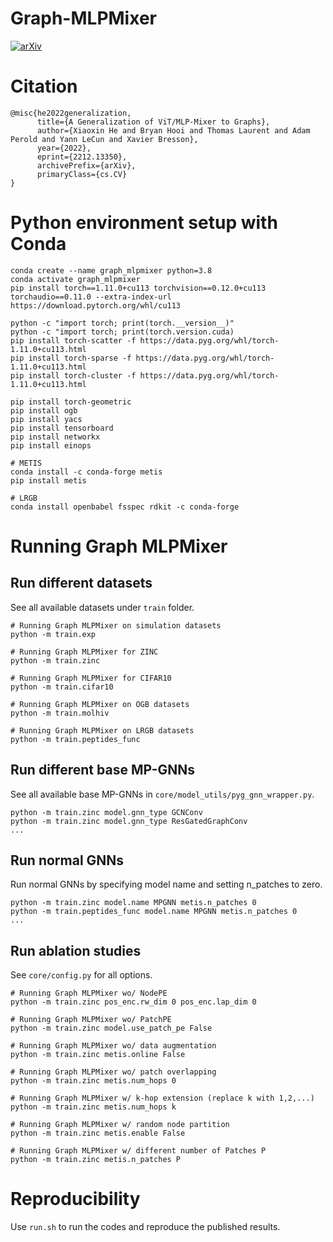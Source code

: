 # Graph-MLPMixer
[![arXiv](https://img.shields.io/badge/arXiv-2205.12454-b31b1b.svg)](https://arxiv.org/abs/2212.13350)

# Citation
```
@misc{he2022generalization,
      title={A Generalization of ViT/MLP-Mixer to Graphs}, 
      author={Xiaoxin He and Bryan Hooi and Thomas Laurent and Adam Perold and Yann LeCun and Xavier Bresson},
      year={2022},
      eprint={2212.13350},
      archivePrefix={arXiv},
      primaryClass={cs.CV}
}
```

# Python environment setup with Conda





```
conda create --name graph_mlpmixer python=3.8
conda activate graph_mlpmixer
pip install torch==1.11.0+cu113 torchvision==0.12.0+cu113 torchaudio==0.11.0 --extra-index-url https://download.pytorch.org/whl/cu113 

python -c "import torch; print(torch.__version__)"
python -c "import torch; print(torch.version.cuda)
pip install torch-scatter -f https://data.pyg.org/whl/torch-1.11.0+cu113.html
pip install torch-sparse -f https://data.pyg.org/whl/torch-1.11.0+cu113.html
pip install torch-cluster -f https://data.pyg.org/whl/torch-1.11.0+cu113.html

pip install torch-geometric
pip install ogb
pip install yacs
pip install tensorboard
pip install networkx
pip install einops

# METIS
conda install -c conda-forge metis
pip install metis

# LRGB
conda install openbabel fsspec rdkit -c conda-forge
```

# Running Graph MLPMixer
## Run different datasets
See all available datasets under `train` folder.

```
# Running Graph MLPMixer on simulation datasets
python -m train.exp

# Running Graph MLPMixer for ZINC
python -m train.zinc

# Running Graph MLPMixer for CIFAR10
python -m train.cifar10

# Running Graph MLPMixer on OGB datasets
python -m train.molhiv

# Running Graph MLPMixer on LRGB datasets
python -m train.peptides_func
```

## Run different base MP-GNNs
See all available base MP-GNNs in `core/model_utils/pyg_gnn_wrapper.py`.
```
python -m train.zinc model.gnn_type GCNConv
python -m train.zinc model.gnn_type ResGatedGraphConv
...
```

## Run normal GNNs
Run normal GNNs by specifying model name and setting n_patches to zero.
```
python -m train.zinc model.name MPGNN metis.n_patches 0
python -m train.peptides_func model.name MPGNN metis.n_patches 0
...
```

## Run ablation studies
See `core/config.py` for all options.
```
# Running Graph MLPMixer wo/ NodePE
python -m train.zinc pos_enc.rw_dim 0 pos_enc.lap_dim 0

# Running Graph MLPMixer wo/ PatchPE
python -m train.zinc model.use_patch_pe False

# Running Graph MLPMixer wo/ data augmentation
python -m train.zinc metis.online False

# Running Graph MLPMixer wo/ patch overlapping
python -m train.zinc metis.num_hops 0

# Running Graph MLPMixer w/ k-hop extension (replace k with 1,2,...)
python -m train.zinc metis.num_hops k

# Running Graph MLPMixer w/ random node partition
python -m train.zinc metis.enable False

# Running Graph MLPMixer w/ different number of Patches P
python -m train.zinc metis.n_patches P
```

# Reproducibility
Use `run.sh` to run the codes and reproduce the published results.

